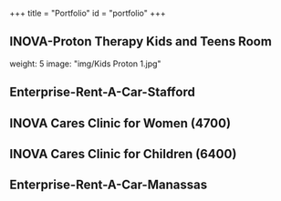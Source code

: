 +++
title = "Portfolio"
id = "portfolio"
+++

## INOVA-Proton Therapy Kids and Teens Room
weight: 5
image: "img/Kids Proton 1.jpg"


## Enterprise-Rent-A-Car-Stafford





## INOVA Cares Clinic for Women (4700)





## INOVA Cares Clinic for Children (6400)





## Enterprise-Rent-A-Car-Manassas





